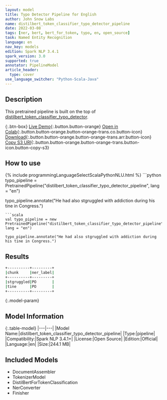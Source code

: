 ```yaml
---
layout: model
title: Typo Detector Pipeline for English
author: John Snow Labs
name: distilbert_token_classifier_typo_detector_pipeline
date: 2022-03-08
tags: [ner, bert, bert_for_token, typo, en, open_source]
task: Named Entity Recognition
language: en
nav_key: models
edition: Spark NLP 3.4.1
spark_version: 3.0
supported: true
annotator: PipelineModel
article_header:
  type: cover
use_language_switcher: "Python-Scala-Java"
---
```


## Description

This pretrained pipeline is built on the top of [distilbert_token_classifier_typo_detector](https://nlp.johnsnowlabs.com/2022/01/19/distilbert_token_classifier_typo_detector_en.html).

{:.btn-box}
[Live Demo](https://demo.johnsnowlabs.com/public/TYPO_DETECTOR_EN/){:.button.button-orange}
[Open in Colab](https://colab.research.google.com/github/JohnSnowLabs/spark-nlp-workshop/blob/master/tutorials/streamlit_notebooks/DistilBertForTokenClassification.ipynb){:.button.button-orange.button-orange-trans.co.button-icon}
[Download](https://s3.amazonaws.com/auxdata.johnsnowlabs.com/public/models/distilbert_token_classifier_typo_detector_pipeline_en_3.4.1_3.0_1646736450779.zip){:.button.button-orange.button-orange-trans.arr.button-icon}
[Copy S3 URI](s3://auxdata.johnsnowlabs.com/public/models/distilbert_token_classifier_typo_detector_pipeline_en_3.4.1_3.0_1646736450779.zip){:.button.button-orange.button-orange-trans.button-icon.button-copy-s3}

## How to use



<div class="tabs-box" markdown="1">
{% include programmingLanguageSelectScalaPythonNLU.html %}
```python
typo_pipeline = PretrainedPipeline("distilbert_token_classifier_typo_detector_pipeline", lang = "en")

typo_pipeline.annotate("He had also stgruggled with addiction during his tine in Congress.")
```
```scala
val typo_pipeline = new PretrainedPipeline("distilbert_token_classifier_typo_detector_pipeline", lang = "en")

typo_pipeline.annotate("He had also stgruggled with addiction during his tine in Congress.")
```
</div>

## Results

```bash
+----------+---------+
|chunk     |ner_label|
+----------+---------+
|stgruggled|PO       |
|tine      |PO       |
+----------+---------+
```

{:.model-param}
## Model Information

{:.table-model}
|---|---|
|Model Name:|distilbert_token_classifier_typo_detector_pipeline|
|Type:|pipeline|
|Compatibility:|Spark NLP 3.4.1+|
|License:|Open Source|
|Edition:|Official|
|Language:|en|
|Size:|244.1 MB|

## Included Models

- DocumentAssembler
- TokenizerModel
- DistilBertForTokenClassification
- NerConverter
- Finisher